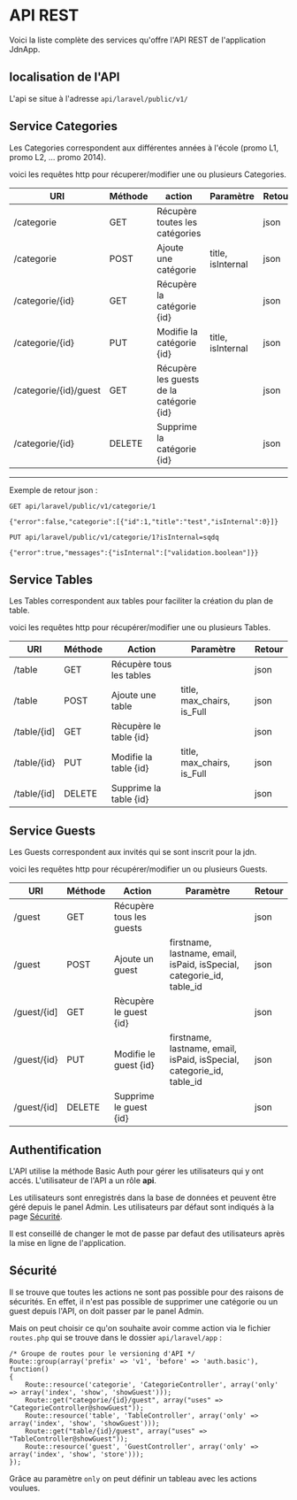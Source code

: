 # API REST

Voici la liste complète des services qu'offre l'API REST de l'application JdnApp.

## localisation de l'API

L'api se situe à l'adresse `api/laravel/public/v1/`

## Service Categories

Les Categories correspondent aux différentes années à l'école (promo L1, promo L2, ... promo 2014).

voici les requêtes http pour récuperer/modifier une ou plusieurs Categories.

| URI               | Méthode   | action                            | Paramètre             | Retour    |
|-----------------  |---------  |--------------------------------   |-------------------    |--------   |
| /categorie        | GET       | Récupère toutes les catégories    |                       | json      |
| /categorie        | POST      | Ajoute une catégorie              | title, isInternal     | json      |
| /categorie/{id}   | GET       | Récupère la catégorie {id}        | 					    | json      |
| /categorie/{id}   | PUT       | Modifie la catégorie {id}         | title, isInternal     | json      |
| /categorie/{id}/guest | GET   | Récupère les guests de la catégorie {id} |                | json      |
| /categorie/{id}   | DELETE    | Supprime la catégorie {id}        |                       | json      |

-----------------

Exemple de retour json :

    GET api/laravel/public/v1/categorie/1

    {"error":false,"categorie":[{"id":1,"title":"test","isInternal":0}]}

    PUT api/laravel/public/v1/categorie/1?isInternal=sqdq

    {"error":true,"messages":{"isInternal":["validation.boolean"]}}


## Service Tables

Les Tables correspondent aux tables pour faciliter la création du plan de table.

voici les requêtes http pour récupérer/modifier une ou plusieurs Tables.

| URI           | Méthode   | Action                    | Paramètre                                         | Retour    |
|-------------  |---------  |-------------------------- |-------------------------------------------------- |--------   |
| /table        | GET       | Récupère tous les tables  |                                                   | json      |
| /table        | POST      | Ajoute une table          | title, max_chairs, is_Full                        | json      |
| /table/{id]   | GET       | Rècupère le table {id}    |                                                   | json      |
| /table/{id}   | PUT       | Modifie la table {id}     | title, max_chairs, is_Full                        | json      |
| /table/{id]   | DELETE    | Supprime la table {id}    |                                                   | json      |


## Service Guests

Les Guests correspondent aux invités qui se sont inscrit pour la jdn.

voici les requêtes http pour récupérer/modifier un ou plusieurs Guests.

| URI         	| Méthode 	| Action                   	| Paramètre                                        	            | Retour 	|
|-------------	|---------	|--------------------------	|-------------------------------------------------------------  |--------	|
| /guest      	| GET     	| Récupère tous les guests 	|                                                  	            | json   	|
| /guest      	| POST    	| Ajoute un guest          	| firstname, lastname, email, isPaid, isSpecial, categorie_id, table_id    | json   	|
| /guest/{id] 	| GET     	| Rècupère le guest {id}   	|                                                  	            | json   	|
| /guest/{id} 	| PUT     	| Modifie le guest {id}    	| firstname, lastname, email, isPaid, isSpecial, categorie_id, table_id    | json     	|
| /guest/{id]   | DELETE    | Supprime le guest {id}    |                                                               | json      |


## Authentification

L'API utilise la méthode Basic Auth pour gérer les utilisateurs qui y ont accés.
L'utilisateur de l'API a un rôle **api**.

Les utilisateurs sont enregistrés dans la base de données et peuvent être géré depuis le panel Admin. Les utilisateurs par défaut sont indiqués à la page [Sécurité](security.md).

Il est conseillé de changer le mot de passe par defaut des utilisateurs après la mise en ligne de l'application.

## Sécurité

Il se trouve que toutes les actions ne sont pas possible pour des raisons de sécurités. En effet, il n'est pas possible de supprimer une catégorie ou un guest depuis l'API, on doit passer par le panel Admin.

Mais on peut choisir ce qu'on souhaite avoir comme action via le fichier `routes.php` qui se trouve dans le dossier `api/laravel/app` :

    /* Groupe de routes pour le versioning d'API */
    Route::group(array('prefix' => 'v1', 'before' => 'auth.basic'), function()
    {
        Route::resource('categorie', 'CategorieController', array('only' => array('index', 'show', 'showGuest')));
        Route::get("categorie/{id}/guest", array("uses" => "CategorieController@showGuest"));
        Route::resource('table', 'TableController', array('only' => array('index', 'show', 'showGuest')));
        Route::get("table/{id}/guest", array("uses" => "TableController@showGuest"));
        Route::resource('guest', 'GuestController', array('only' => array('index', 'show', 'store')));
    });


Grâce au paramètre `only` on peut définir un tableau avec les actions voulues.